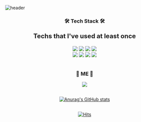 ![header](https://capsule-render.vercel.app/api?type=waving&&color=auto&customColorList=0,2,2,5,30&height=300&section=header&text=Eunjung%20Won&fontSize=70&fontColor=ffffff)

<div align=center>
  <h3>🛠 Tech Stack 🛠</h3>
  <p style="font-size:20px;"><b>Techs that I've used at least once</b></p>

  <img src="https://img.shields.io/badge/Java-007396?style=flat-square&logo=java&logoColor=white">
  <img src="https://img.shields.io/badge/SpringBoot-6DB33F?style=flat-square&logo=spring&logoColor=white"> 
  <img src="https://img.shields.io/badge/Oracle-F80000?style=flat-square&logo=oracle&logoColor=white"> 
  <img src="https://img.shields.io/badge/MySQL-#4479A1?style=flat-square&logo=MySQL&logoColor=white">
  <br>
  <img src="https://img.shields.io/badge/HTML5-E34F26?style=flat-square&logo=html5&logoColor=white"> 
  <img src="https://img.shields.io/badge/CSS3-1572B6?style=flat-square&logo=css3&logoColor=white"> 
  <img src="https://img.shields.io/badge/JavaScript-F7DF1E?style=flat-square&logo=javascript&logoColor=black"> 
  <img src="https://img.shields.io/badge/jQuery-0769AD?style=flat-square&logo=jquery&logoColor=white">
  <br><br>

  <h3>🍑 ME 🍑</h3>

  <!-- <a href="#" target="_blank"><img src="https://img.shields.io/badge/Portfolio-000000?style=flat-square&logo=Notion&logoColor=white"/></a> -->
  <a href="mailto:nue0618@gmail.com" target="_blank"><img src="https://img.shields.io/badge/Gmail-EA4335?style=flat-square&logo=Gmail&logoColor=white"/></a>
  <br><br>
  
  [![Anurag's GitHub stats](https://github-readme-stats.vercel.app/api?username=eunjun9&show_icons=true&theme=buefy)](https://github.com/anuraghazra/github-readme-stats)
  <br><br>
  
  [![Hits](https://hits.seeyoufarm.com/api/count/incr/badge.svg?url=https%3A%2F%2Fgithub.com%2Feunjun9&count_bg=%23FF8D8D&title_bg=%23938282&icon=github.svg&icon_color=%23E7E7E7&title=hits&edge_flat=false)](https://hits.seeyoufarm.com)
  <br>
</div>

<!--
**eunjun9/eunjun9** is a ✨ _special_ ✨ repository because its `README.md` (this file) appears on your GitHub profile.

Here are some ideas to get you started:

- 🔭 I’m currently working on ...
- 🌱 I’m currently learning ...
- 👯 I’m looking to collaborate on ...
- 🤔 I’m looking for help with ...
- 💬 Ask me about ...
- 📫 How to reach me: ...
- 😄 Pronouns: ...
- ⚡ Fun fact: ...

-->
